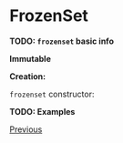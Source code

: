 # FrozenSet

**TODO: `frozenset` basic info**

**Immutable**

**Creation:**

`frozenset` constructor:

**TODO: Examples**

[Previous](Python-More-Builtin-Types)
